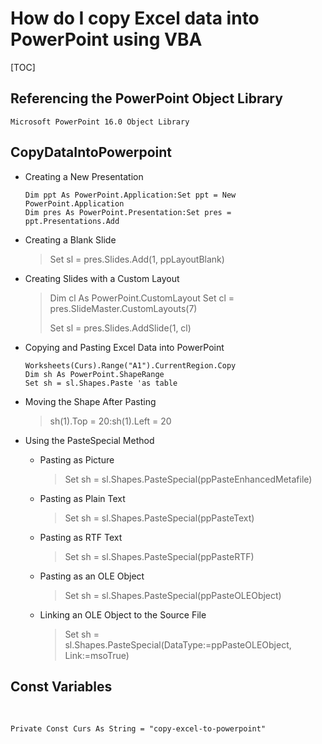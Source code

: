 # How do I copy Excel data into PowerPoint using VBA

[TOC]

## Referencing the PowerPoint Object Library

`Microsoft PowerPoint 16.0 Object Library`

## CopyDataIntoPowerpoint

- Creating a New Presentation 

      Dim ppt As PowerPoint.Application:Set ppt = New PowerPoint.Application
      Dim pres As PowerPoint.Presentation:Set pres = ppt.Presentations.Add

- Creating a  Blank Slide

  > Set sl = pres.Slides.Add(1, ppLayoutBlank)

- Creating Slides with a Custom Layout 

  > Dim cl As PowerPoint.CustomLayout
  > Set cl = pres.SlideMaster.CustomLayouts(7)
  >
  > Set sl = pres.Slides.AddSlide(1, cl)

- Copying and Pasting Excel Data into PowerPoint 
      

      Worksheets(Curs).Range("A1").CurrentRegion.Copy
      Dim sh As PowerPoint.ShapeRange
      Set sh = sl.Shapes.Paste 'as table

- Moving the Shape After Pasting

  > sh(1).Top = 20:sh(1).Left = 20

- Using the PasteSpecial Method

  - Pasting as Picture

    > Set sh = sl.Shapes.PasteSpecial(ppPasteEnhancedMetafile)

  - Pasting as Plain Text

    > Set sh = sl.Shapes.PasteSpecial(ppPasteText)

  - Pasting as RTF Text

    > Set sh = sl.Shapes.PasteSpecial(ppPasteRTF) 

  - Pasting as an OLE Object

    > Set sh = sl.Shapes.PasteSpecial(ppPasteOLEObject)

  - Linking an OLE Object to the Source File

    > Set sh = sl.Shapes.PasteSpecial(DataType:=ppPasteOLEObject, Link:=msoTrue)

## Const Variables

​	

```
Private Const Curs As String = "copy-excel-to-powerpoint"
```
